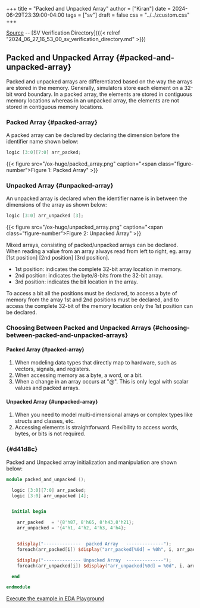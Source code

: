 +++
title = "Packed and Unpacked Array"
author = ["Kiran"]
date = 2024-06-29T23:39:00-04:00
tags = ["sv"]
draft = false
css = "../../zcustom.css"
+++

[Source](https://github.com/24x7fpga/SystemVerilog_Verification/blob/main/sv_verification/packed_and_unpacked/tb_packed_and_unpacked.sv) -- [SV Verification Directory]({{< relref "2024_06_27_16_53_00_sv_verification_directory.md" >}})


## Packed and Unpacked Array {#packed-and-unpacked-array}

Packed and unpacked arrays are differentiated based on the way the arrays are stored in the memory. Generally, simulators store each element on a 32-bit word boundary. In a packed array, the elements are stored in contiguous memory locations whereas in an unpacked array, the elements are not stored in contiguous memory locations.


### Packed Array {#packed-array}

A packed array can be declared by declaring the dimension before the identifier name shown below:

```verilog
logic [3:0][7:0] arr_packed;
```

<a id="figure--Packed Array"></a>

{{< figure src="/ox-hugo/packed_array.png" caption="<span class=\"figure-number\">Figure 1: </span>Packed Array" >}}


### Unpacked Array {#unpacked-array}

An unpacked array is declared when the identifier name is in between the dimensions of the array as shown below:

```verilog
logic [3:0] arr_unpacked [3];
```

{{< figure src="/ox-hugo/unpacked_array.png" caption="<span class=\"figure-number\">Figure 2: </span>Unpacked Array" >}}

Mixed arrays, consisting of packed/unpacked arrays can be declared. When reading a value from an array always read from left to right, eg. array [1st position] [2nd position] [3rd position].

-   1st position: indicates the complete 32-bit array location in memory.
-   2nd position: indicates the byte/8-bits from the 32-bit array.
-   3rd position: indicates the bit location in the array.

To access a bit all the positions must be declared, to access a byte of memory from the array 1st and 2nd positions must be declared, and to access the complete 32-bit of the memory location only the 1st position can be declared.


### Choosing Between Packed and Unpacked Arrays {#choosing-between-packed-and-unpacked-arrays}


#### Packed Array {#packed-array}

1.  When modeling data types that directly map to hardware, such as vectors, signals, and registers.
2.  When accessing memory as a byte, a word, or a bit.
3.  When a change in an array occurs at "@". This is only legal with scalar values and packed arrays.


#### Unpacked Array {#unpacked-array}

1.  When you need to model multi-dimensional arrays or complex types like structs and classes, etc.
2.  Accessing elements is straightforward. Flexibility to access words, bytes, or bits is not required.


###  {#d41d8c}

Packed and Unpacked array initialization and manipulation are shown below:

```verilog
module packed_and_unpacked ();

  logic [3:0][7:0] arr_packed;
  logic [3:0] arr_unpacked [4];


  initial begin

    arr_packed   = '{8'h87, 8'h65, 8'h43,8'h21};
    arr_unpacked = '{4'h1, 4'h2, 4'h3, 4'h4};


    $display("--------------  packed Array   --------------");
    foreach(arr_packed[i]) $display("arr_packed[%0d] = %0h", i, arr_packed[i]);

    $display("-------------- Unpacked Array  --------------");
    foreach(arr_unpacked[i]) $display("arr_unpacked[%0d] = %0d", i, arr_unpacked[i]);

  end

endmodule
```

[Execute the example in EDA Playground](https://www.edaplayground.com/x/QnRv)
